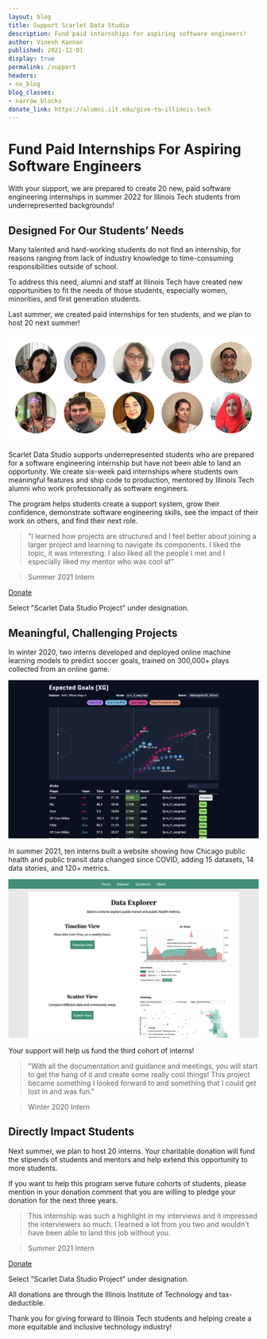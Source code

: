```yaml
---
layout: blog
title: Support Scarlet Data Studio
description: Fund paid internships for aspiring software engineers!
author: Vinesh Kannan
published: 2021-12-01
display: true
permalink: /support
headers:
- no_blog
blog_classes:
- narrow_blocks
donate_link: https://alumni.iit.edu/give-to-illinois-tech
---
```


# Fund Paid Internships For Aspiring Software Engineers

With your support, we are prepared to create 20 new, paid software engineering internships in summer 2022 for Illinois Tech students from underrepresented backgrounds!

## Designed For Our Students’ Needs

Many talented and hard-working students do not find an internship, for reasons ranging from lack of industry knowledge to time-consuming responsibilities outside of school.

To address this need, alumni and staff at Illinois Tech have created new opportunities to fit the needs of those students, especially women, minorities, and first generation students.

Last summer, we created paid internships for ten students, and we plan to host 20 next summer!

![Photos of the ten Illinois Tech students who interned at Scarlet Data Studio in summer 2021.](../assets/img/blog/interns-summer-2021.png)

Scarlet Data Studio supports underrepresented students who are prepared for a software engineering internship but have not been able to land an opportunity. We create six-week paid internships where students own meaningful features and ship code to production, mentored by Illinois Tech alumni who work professionally as software engineers.

The program helps students create a support system, grow their confidence, demonstrate software engineering skills, see the impact of their work on others, and find their next role.

> "I learned how projects are structured and I feel better about joining a larger project and learning to navigate its components. I liked the topic, it was interesting. I also liked all the people I met and I especially liked my mentor who was cool af"

> Summer 2021 Intern

<p class="center">
  <a class="button primary big" href="{{ page.donate_link }}" target="_blank">
    <span>Donate</span>
  </a>
</p>

<p class="hint">Select "Scarlet Data Studio Project" under designation.</p>

## Meaningful, Challenging Projects

In winter 2020, two interns developed and deployed online machine learning models to predict soccer goals, trained on 300,000+ plays collected from an online game.

![Screenshot of the HaxML project.](../assets/project/haxml.png)

In summer 2021, ten interns built a website showing how Chicago public health and public transit data changed since COVID, adding 15 datasets, 14 data stories, and 120+ metrics.

![Screenshot of the TransitHealth project.](../assets/project/transithealth.png)

Your support will help us fund the third cohort of interns!

> "With all the documentation and guidance and meetings, you will start to get the hang of it and create some really cool things! This project became something I looked forward to and something that I could get lost in and was fun."

> Winter 2020 Intern

## Directly Impact Students

Next summer, we plan to host 20 interns. Your charitable donation will fund the stipends of students and mentors and help extend this opportunity to more students.

If you want to help this program serve future cohorts of students, please mention in your donation comment that you are willing to pledge your donation for the next three years.

> This internship was such a highlight in my interviews and it impressed the interviewers so much. I learned a lot from you two and wouldn't have been able to land this job without you.

> Summer 2021 Intern

<p class="center">
  <a class="button primary big" href="{{ page.donate_link }}" target="_blank">
    <span>Donate</span>
  </a>
</p>

<p class="hint">Select "Scarlet Data Studio Project" under designation.</p>

All donations are through the Illinois Institute of Technology and tax-deductible.

Thank you for giving forward to Illinois Tech students and helping create a more equitable and inclusive technology industry!

